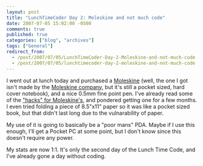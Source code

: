 ```yaml
---
layout: post
title: "LunchTimeCoder Day 2: Moleskine and not much code"
date: 2007-07-05 15:02:00 -0500
comments: true
published: true
categories: ["blog", "archives"]
tags: ["General"]
redirect_from: 
  - /post/2007/07/05/LunchTimeCoder-Day-2-Moleskine-and-not-much-code
  - /post/2007/07/05/lunchtimecoder-day-2-moleskine-and-not-much-code
---
```

<!-- more -->
<P>I went out at lunch today and purchased a <A href="http://en.wikipedia.org/wiki/Moleskine">Moleskine</A>&nbsp;(well, the one I got isn't made by the&nbsp;<A href="http://www.moleskine.com/">Moleskine company</A>, but it's still a pocket sized, hard cover notebook), and a nice 0.5mm fine point pen. I've already read some of the <A href="http://lifehacker.com/software/moleskine/">"hacks" for Moleskine's</A>, and pondered getting one for a few months. I even tried folding a piece of 8.5"x11" paper so it was like a pocket sized book, but that didn't last long due to&nbsp;the vulnarability of paper.</P>
<P>My use of it is going to basically be a "poor mans" PDA. Maybe if I use this enough, I'll get a Pocket PC at some point, but I don't know since this doesn't require any power.</P>
<P>My stats are now 1:1. It's only the second day of the Lunch Time Code, and I've already gone a day without coding.</P>
